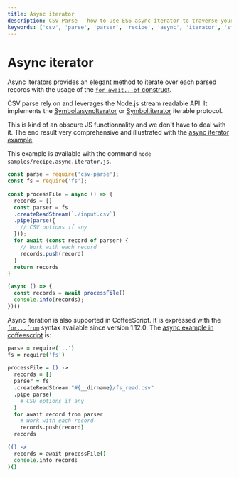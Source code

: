 ```yaml
---
title: Async iterator
description: CSV Parse - how to use ES6 async iterator to traverse your records.
keywords: ['csv', 'parse', 'parser', 'recipe', 'async', 'iterator', 'stream', 'pipe', 'read']
---
```


# Async iterator

Async iterators provides an elegant method to iterate over each parsed records with the usage of the [`for await...of` construct](https://developer.mozilla.org/en-US/docs/Web/JavaScript/Reference/Statements/for-await...of).

CSV parse rely on and leverages the Node.js stream readable API. It implements the [Symbol.asyncIterator](https://developer.mozilla.org/en-US/docs/Web/JavaScript/Reference/Global_Objects/Symbol/asyncIterator) or [Symbol.iterator](https://developer.mozilla.org/en-US/docs/Web/JavaScript/Reference/Global_Objects/Symbol/iterator) iterable protocol.

This is kind of an obscure JS functionnality and we don't have to deal with it. The end result very comprehensive and illustrated with the [async iterator example](https://github.com/adaltas/node-csv-parse/blob/master/samples/recipe.async.iterator.js)

This example is available with the command `node samples/recipe.async.iterator.js`.

```js
const parse = require('csv-parse');
const fs = require('fs');
 
const processFile = async () => {
  records = []
  const parser = fs
  .createReadStream(`./input.csv`)
  .pipe(parse({
    // CSV options if any
  }));
  for await (const record of parser) {
    // Work with each record
    records.push(record)
  }
  return records
}

(async () => {
  const records = await processFile()
  console.info(records);
})()
```

Async iteration is also supported in CoffeeScript. It is expressed with the [`for...from`](https://coffeescript.org/#generators) syntax available since version 1.12.0. The [async example in coffeescript](https://github.com/adaltas/node-csv-parse/blob/master/samples/recipe.async.iterator.coffee) is:

```coffee
parse = require('..')
fs = require('fs')
 
processFile = () ->
  records = []
  parser = fs
  .createReadStream "#{__dirname}/fs_read.csv"
  .pipe parse(
    # CSV options if any
  )
  for await record from parser
    # Work with each record
    records.push(record)
  records

(() ->
  records = await processFile()
  console.info records
)()
```
